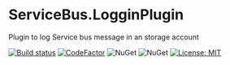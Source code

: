 # ServiceBus.LogginPlugin
Plugin to log Service bus message in an storage account


[![Build status](https://ci.appveyor.com/api/projects/status/p8v6u2dud236vshu?svg=true)](https://ci.appveyor.com/project/davidrevoledo/servicebus-logginplugin)
[![CodeFactor](https://www.codefactor.io/repository/github/davidrevoledo/servicebus.logginplugin/badge)](https://www.codefactor.io/repository/github/davidrevoledo/servicebus.logginplugin)
![NuGet](https://img.shields.io/nuget/dt/ServiceBus.LogginPlugin.svg)
![NuGet](https://img.shields.io/nuget/v/ServiceBus.LogginPlugin.svg)
[![License: MIT](https://img.shields.io/badge/License-MIT-yellow.svg)](https://opensource.org/licenses/MIT)

